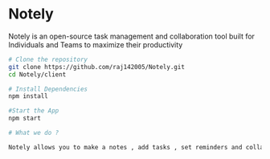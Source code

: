 # Notely 

Notely is an open-source task management and collaboration tool built for Individuals and Teams to maximize their productivity

```bash
# Clone the repository
git clone https://github.com/raj142005/Notely.git
cd Notely/client

# Install Dependencies
npm install

#Start the App
npm start

# What we do ?

Notely allows you to make a notes , add tasks , set reminders and collabrate with your team on chat, We will soon add add project management feature soon that  will help you to manage all your needs on one single interface.

